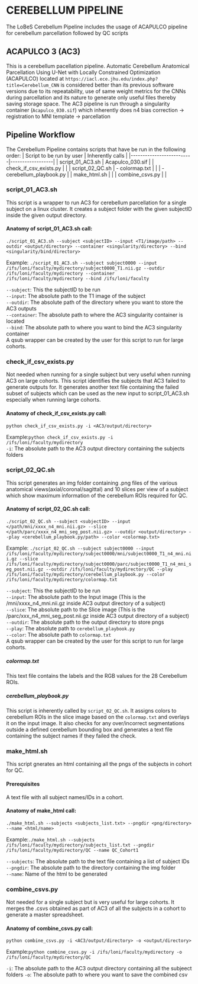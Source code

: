 # CEREBELLUM PIPELINE
The LoBeS Cerebellum Pipeline includes the usage of ACAPULCO pipeline for cerebellum parcellation followed by QC scripts
## ACAPULCO 3 (AC3)
This is a cerebellum pacellation pipeline. Automatic Cerebellum Anatomical Parcellation Using U-Net with Locally Constrained Optimization (ACAPULCO) located at `https://iacl.ece.jhu.edu/index.php?title=Cerebellum_CNN` is considered better than its previous software versions due to its repeatability, use of same weight metrics for the CNNs during parcellation and its nature to generate only useful files thereby saving storage space. The AC3 pipeline is run through a singularity container (`Acapulco_030.sif`) which inherently does n4 bias correction -> registration to MNI template -> parcellation
## Pipeline Workflow
The Cerebellum Pipeline contains scripts that have be run in the following order:
| Script to be run by user | Inherently calls |
|--------------------------|------------------|
| script_01_AC3.sh         | Acapulco_030.sif |
| check_if_csv_exists.py   |                  |
| script_02_QC.sh          |  - colormap.txt  |
|                          |  - cerebellum_playbook.py |
| make_html.sh             | 									|
| combine_csvs.py          |                  |

### script_01_AC3.sh
This script is a wrapper to run AC3 for cerebellum parcellation for a single subject on a linux cluster. It creates a subject folder with the given subjectID inside the given output directory.
#### Anatomy of script_01_AC3.sh call:
``./script_01_AC3.sh --subject <subjectID> --input <T1/image/path> --outdir <output/directory> --container <singularity/directory> --bind <singularity/bind/directory>``
  
Example: ``./script_01_AC3.sh --subject subject0000 --input /ifs/loni/faculty/mydirectory/subject0000_T1.nii.gz --outdir /ifs/loni/faculty/mydirectory --container /ifs/loni/faculty/mydirectory --bind /ifs/loni/faculty`` 

`--subject`: This the subjectID to be run  
`--input`: The absolute path to the T1 image of the subject  
`--outdir`: The absolute path of the directory where you want to store the AC3 outputs  
`--container`: The absolute path to where the AC3 singularity container is located  
`--bind`: The absolute path to where you want to bind the AC3 singularity container  
A qsub wrapper can be created by the user for this script to run for large cohorts.
### check_if_csv_exists.py
Not needed when running for a single subject but very useful when running AC3 on large cohorts.
This script identifies the subjects that AC3 failed to generate outputs for. It generates another text file containing the failed subset of subjects which can be used as the new input to script_01_AC3.sh especially when running large cohorts.
#### Anatomy of check_if_csv_exists.py call:
``python check_if_csv_exists.py -i <AC3/output/directory>``  

Example:``python check_if_csv_exists.py -i /ifs/loni/faculty/mydirectory``  
`-i`: The absolute path to the AC3 output directory containing the subjects folders
### script_02_QC.sh
This script generates an img folder containing .png files of the various anatomical views(axial/coronal/sagittal) and 10 slices per view of a subject which show maximum information of the cerebellum ROIs required for QC.
#### Anatomy of script_02_QC.sh call:
``./script_02_QC.sh --subject <subjectID> --input </path/mni/xxxx_n4_mni.nii.gz> --slice </path/parc/xxxx_n4_mni_seg_post.nii.gz> --outdir <output/directory> --play <cerebellum_playbook.py/path> --color <colormap.txt> ``
  
Example: ``./script_02_QC.sh --subject subject0000 --input /ifs/loni/faculty/mydirectory/subject0000/mni/subject0000_T1_n4_mni.nii.gz --slice /ifs/loni/faculty/mydirectory/subject0000/parc/subject0000_T1_n4_mni_seg_post.nii.gz --outdir /ifs/loni/faculty/mydirectory/QC --play /ifs/loni/faculty/mydirectory/cerebellum_playbook.py --color /ifs/loni/faculty/mydirectory/colormap.txt``  

`--subject`: This the subjectID to be run  
`--input`: The absolute path to the Input image (This is the /mni/xxxx_n4_mni.nii.gz inside AC3 output directory of a subject)  
`--slice`: The absolute path to the Slice image (This is the /parc/xxx_n4_mni_seg_post.nii.gz  inside AC3 output directory of a subject)  
`--outdir`: The absolute path to the output directory to store pngs  
`--play`: The absolute path to `cerebellum_playbook.py`  
`--color`: The absolute path to `colormap.txt`  
A qsub wrapper can be created by the user for this script to run for large cohorts.  
##### colormap.txt
This text file contains the labels and the RGB values for the 28 Cerebellum ROIs.
##### cerebellum_playbook.py
This script is inherently called by `script_02_QC.sh`. It assigns colors to cerebellum ROIs in the slice image based on the `colormap.txt` and overlays it on the input image. It also checks for any over/incorrect segmentations outside a defined cerebellum bounding box and generates a text file containing the subject names if they failed the check.  
### make_html.sh
This script gnerates an html containing all the pngs of the subjects in cohort for QC.  
#### Prerequisites
A text file with all subject names/IDs in a cohort.  
#### Anatomy of make_html call:
``./make_html.sh --subjects <subjects_list.txt> --pngdir <png/directory> --name <html/name>``  

Example:``./make_html.sh --subjects /ifs/loni/faculty/mydirectory/subjects_list.txt --pngdir /ifs/loni/faculty/mydirectory/QC --name QC_Cohort1``  

`--subjects`: The absolute path to the text file containing a list of subject IDs  
`--pngdir`: The absolute path to the directory containing the img folder  
`--name`: Name of the html to be generated  
### combine_csvs.py
Not needed for a single subject but is very useful for large cohorts.
It merges the .csvs obtained as part of AC3 of all the subjects in a cohort to generate a master spreadsheet.
#### Anatomy of combine_csvs.py call:
``python combine_csvs.py -i <AC3/output/directory> -o <output/directory>``  

Example:``python combine_csvs.py -i /ifs/loni/faculty/mydirectory -o /ifs/loni/faculty/mydirectory/QC``   

`-i`: The absolute path to the AC3 output directory containing all the subjeect folders
`-o`: The absolute path to where you want to save the combined csv
